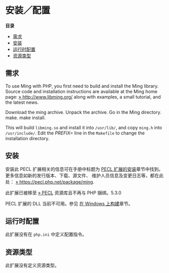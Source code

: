 安装／配置
==========

**目录**

-   [需求](/ming/setup.html#需求)
-   [安装](/ming/setup.html#安装)
-   [运行时配置](/ming/setup.html#运行时配置)
-   [资源类型](/ming/setup.html#资源类型)

需求
----

To use Ming with PHP, you first need to build and install the Ming
library. Source code and installation instructions are available at the
Ming home page:
<a href="http://www.libming.org/" class="link external">» http://www.libming.org/</a>
along with examples, a small tutorial, and the latest news.

Download the ming archive. Unpack the archive. Go in the Ming directory.
make. make install.

This will build `libming.so` and install it into `/usr/lib/`, and copy
`ming.h` into `/usr/include/`. Edit the *PREFIX=* line in the `Makefile`
to change the installation directory.

安装
----

安装此 PECL 扩展相关的信息可在手册中标题为
<a href="/install/pecl.html" class="link">PECL 扩展的安装</a>章节中找到。更多信息如新的发行版本、下载、源文件、
维护人员信息及变更日志等，都在此处：
<a href="https://pecl.php.net/package/ming" class="link external">» https://pecl.php.net/package/ming</a>.

此扩展已被移至
<a href="https://pecl.php.net/" class="link external">» PECL</a>
资源库且不再与 PHP 捆绑。5.3.0

PECL 扩展的 DLL 当前不可用。参见
<a href="/install/windows/legacy/index.html#install.windows.building" class="link">在 Windows 上构建</a>章节。

运行时配置
----------

此扩展没有在 `php.ini` 中定义配置指令。

资源类型
--------

此扩展没有定义资源类型。

